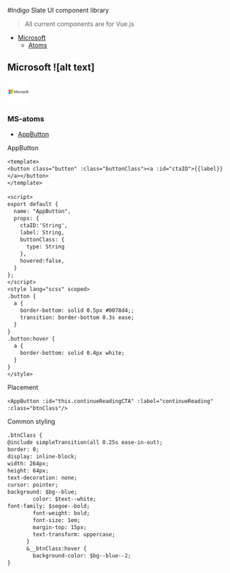 #Indigo Slate UI component library

> All current components are for Vue.js

- [Microsoft](#microsoft)
  - [Atoms](#MS-atoms)

## Microsoft ![alt text]
  <img src="src/assets/ms.png" width="50">



### MS-atoms


- [AppButton](#AppButton)

AppButton
```
<template>
<button class="button" :class="buttonClass"><a :id="ctaID">{{label}}</a></button>
</template>

<script>
export default {
  name: "AppButton",
  props: {
    ctaID:'String',
    label: String,
    buttonClass: {
      type: String
    },
    hovered:false,
  }
};
</script>
<style lang="scss" scoped>
.button {
  a {
    border-bottom: solid 0.5px #0078d4;;
    transition: border-bottom 0.3s ease;
  }
}
.button:hover {
  a {
    border-bottom: solid 0.4px white;
  }
}
</style>

```

Placement

```
<AppButton :id="this.continueReadingCTA" :label="continueReading" :class="btnClass"/>
```

Common styling

```
.btnClass {
@include simpleTransition(all 0.25s ease-in-out);
border: 0;
display: inline-block;
width: 264px;
height: 64px;
text-decoration: none;
cursor: pointer;
background: $bg--blue;
        color: $text--white;
font-family: $segoe--bold;
        font-weight: bold;
        font-size: 1em;
        margin-top: 15px;
        text-transform: uppercase;
      }
      &__btnClass:hover {
        background-color: $bg--blue--2;
}
```
